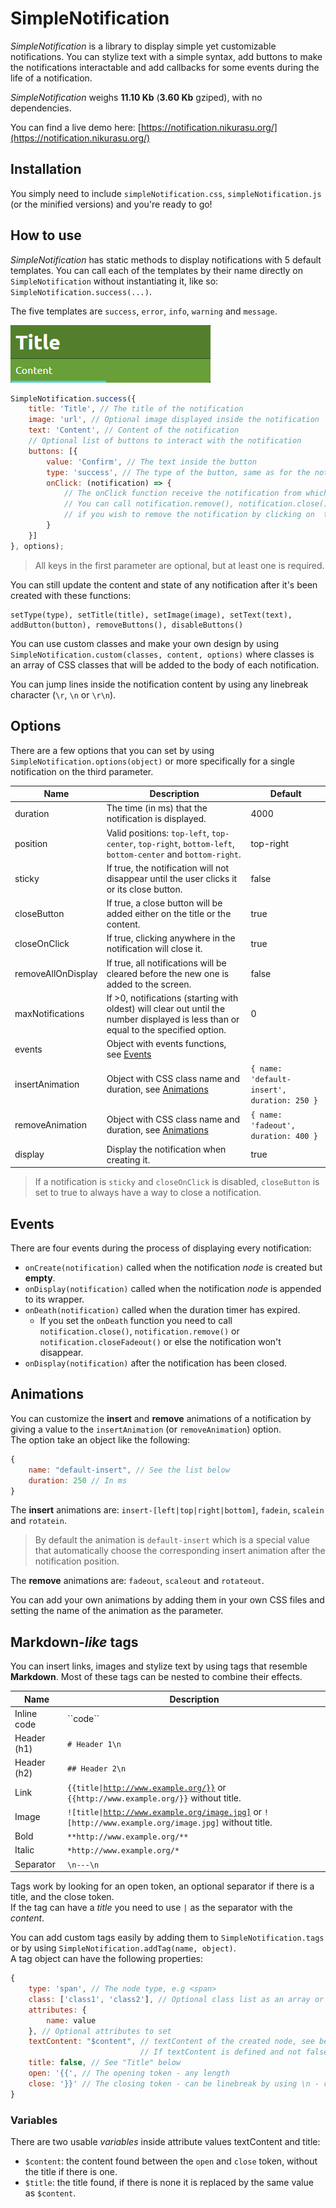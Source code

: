 # SimpleNotification

*SimpleNotification* is a library to display simple yet customizable notifications. 
You can stylize text with a simple syntax, add buttons to make the notifications interactable and add callbacks for some events during the life of a notification. 

*SimpleNotification* weighs **11.10 Kb** (**3.60 Kb** gziped), with no dependencies.

You can find a live demo here: [https://notification.nikurasu.org/](https://notification.nikurasu.org/)

## Installation

You simply need to include ``simpleNotification.css``, ``simpleNotification.js`` (or the minified versions) and you're ready to go!

## How to use

*SimpleNotification* has static methods to display notifications with 5 default templates. 
You can call each of the templates by their name directly on ``SimpleNotification`` without instantiating it, like so: ``SimpleNotification.success(...)``.  

The five templates are ``success``, ``error``, ``info``, ``warning`` and ``message``.

![Success notification](screenshots/success.png)

```javascript
SimpleNotification.success({
    title: 'Title', // The title of the notification
    image: 'url', // Optional image displayed inside the notification
    text: 'Content', // Content of the notification
    // Optional list of buttons to interact with the notification
    buttons: [{
        value: 'Confirm', // The text inside the button
        type: 'success', // The type of the button, same as for the notifications
        onClick: (notification) => {
            // The onClick function receive the notification from which the button has been clicked
            // You can call notification.remove(), notification.close() or notification.closeFadeout()
            // if you wish to remove the notification by clicking on  the buttons
        }
    }]
}, options);
```

> All keys in the first parameter are optional, but at least one is required.

You can still update the content and state of any notification after it's been created with these functions:

```
setType(type), setTitle(title), setImage(image), setText(text), addButton(button), removeButtons(), disableButtons()
```

You can use custom classes and make your own design by using ``SimpleNotification.custom(classes, content, options)`` where classes is an array of CSS classes that will be added to the body of each notification.

You can jump lines inside the notification content by using any linebreak character (``\r``, ``\n`` or ``\r\n``).

## Options

There are a few options that you can set by using ``SimpleNotification.options(object)`` or more specifically for a single notification on the third parameter.

| Name | Description | Default |
|---|---|---|
| duration | The time (in ms) that the notification is displayed. | 4000 |
| position | Valid positions: ``top-left``, ``top-center``, ``top-right``, ``bottom-left``, ``bottom-center`` and ``bottom-right``. | top-right |
| sticky | If true, the notification will not disappear until the user clicks it or its close button. | false |
| closeButton | If true, a close button will be added either on the title or the content. | true |
| closeOnClick | If true, clicking anywhere in the notification will close it. | true |
| removeAllOnDisplay | If true, all notifications will be cleared before the new one is added to the screen. | false |
| maxNotifications | If >0, notifications (starting with oldest) will clear out until the number displayed is less than or equal to the specified option. | 0 |
| events | Object with events functions, see [Events](##Events) |
| insertAnimation | Object with CSS class name and duration, see [Animations](##Animations) | ``{ name: 'default-insert', duration: 250 }`` |
| removeAnimation | Object with CSS class name and duration, see [Animations](##Animations) | ``{ name: 'fadeout', duration: 400 }`` |
| display | Display the notification when creating it. | true |

> If a notification is ``sticky`` and ``closeOnClick`` is disabled, ``closeButton`` is set to true to always have a way to close a notification.

## Events

There are four events during the process of displaying every notification:

* ``onCreate(notification)`` called when the notification *node* is created but **empty**.
* ``onDisplay(notification)`` called when the notification *node* is appended to its wrapper.
* ``onDeath(notification)`` called when the duration timer has expired.  
    * If you set the ``onDeath`` function you need to call ``notification.close()``, ``notification.remove()`` or ``notification.closeFadeout()`` or else the notification won't disappear.
* ``onDisplay(notification)`` after the notification has been closed.

## Animations

You can customize the **insert** and **remove** animations of a notification by giving a value to the ``insertAnimation`` (or ``removeAnimation``) option.  
The option take an object like the following:

```javascript
{
    name: "default-insert", // See the list below
    duration: 250 // In ms
}
```

The **insert** animations are: ``insert-[left|top|right|bottom]``, ``fadein``, ``scalein`` and ``rotatein``.  

> By default the animation is ``default-insert`` which is a special value that automatically choose the corresponding insert animation after the notification position.

The **remove** animations are: ``fadeout``, ``scaleout`` and ``rotateout``.

You can add your own animations by adding them in your own CSS files and setting the name of the animation as the parameter.

## Markdown-*like* tags

You can insert links, images and stylize text by using tags that resemble **Markdown**. 
Most of these tags can be nested to combine their effects.

| Name | Description |
|---|---|
| Inline code | \`\`code\`\` |
| Header (h1) | ``# Header 1\n`` |
| Header (h2) | ``## Header 2\n`` |
| Link | <code>{{title\|http://www.example.org/}}</code> or ``{{http://www.example.org/}}`` without title. |
| Image | <code>![title\|http://www.example.org/image.jpg]</code> or ``![http://www.example.org/image.jpg]`` without title. |
| Bold | ``**http://www.example.org/**`` |
| Italic | ``*http://www.example.org/*`` |
| Separator | ``\n---\n`` |

Tags work by looking for an open token, an optional separator if there is a title, and the close token.  
If the tag can have a *title* you need to use ``|`` as the separator with the *content*.

You can add custom tags easily by adding them to ``SimpleNotification.tags`` or by using ``SimpleNotification.addTag(name, object)``.  
A tag object can have the following properties:

```javascript
{
    type: 'span', // The node type, e.g <span>
    class: ['class1', 'class2'], // Optional class list as an array or string to use
    attributes: {
        name: value
    }, // Optional attributes to set
    textContent: "$content", // textContent of the created node, see below for variables
                             // If textContent is defined and not false the content cannot have childs (nested other tags)
    title: false, // See "Title" below
    open: '{{', // The opening token - any length
    close: '}}' // The closing token - can be linebreak by using \n - can also be empty
}
```

### Variables

There are two usable *variables* inside attribute values textContent and title:

* ``$content``: the content found between the ``open`` and ``close`` token, without the title if there is one.
* ``$title``: the title found, if there is none it is replaced by the same value as ``$content``.
